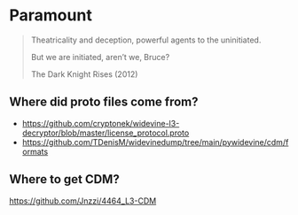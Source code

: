 # Paramount

> Theatricality and deception, powerful agents to the uninitiated.
>
> But we are initiated, aren’t we, Bruce?
>
> The Dark Knight Rises (2012)

## Where did proto files come from?

- <https://github.com/cryptonek/widevine-l3-decryptor/blob/master/license_protocol.proto>
- https://github.com/TDenisM/widevinedump/tree/main/pywidevine/cdm/formats

## Where to get CDM?

<https://github.com/Jnzzi/4464_L3-CDM>
